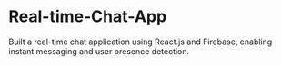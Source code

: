 # Real-time-Chat-App
Built a real-time chat application using React.js and Firebase, enabling instant messaging and user presence  detection.
